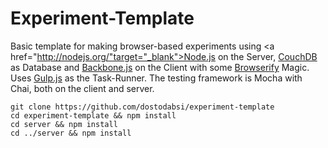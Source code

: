 # Experiment-Template

Basic template for making browser-based experiments using <a href="http://nodejs.org/"target="_blank">Node.js</a> on the Server, 
<a href="http://couchdb.apache.org" target="_blank">CouchDB</a> as Database and
<a href="http://backbonejs.org/" target="_blank">Backbone.js</a> on the Client with some 
<a href="http://browserify.org/" target="_blank">Browserify</a> Magic. Uses
<a href="http://gulpjs.com/" target="_blank">Gulp.js</a> as the Task-Runner.
The testing framework is Mocha with Chai, both on the client and server.

```
git clone https://github.com/dostodabsi/experiment-template
cd experiment-template && npm install 
cd server && npm install
cd ../server && npm install
```


